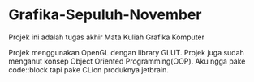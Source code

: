 # Grafika-Sepuluh-November

Projek ini adalah tugas akhir Mata Kuliah Grafika Komputer

Projek menggunakan OpenGL dengan library GLUT. Projek juga sudah menganut konsep Object Oriented Programming(OOP). Aku ngga pake code::block tapi pake CLion produknya jetbrain.

